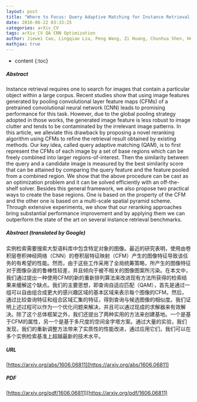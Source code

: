 ```yaml
---
layout: post
title: "Where to Focus: Query Adaptive Matching for Instance Retrieval Using Convolutional Feature Maps"
date: 2016-06-22 03:33:25
categories: arXiv_CV
tags: arXiv_CV QA CNN Optimization
author: Jiewei Cao, Lingqiao Liu, Peng Wang, Zi Huang, Chunhua Shen, Heng Tao Shen
mathjax: true
---
```


* content
{:toc}

##### Abstract
Instance retrieval requires one to search for images that contain a particular object within a large corpus. Recent studies show that using image features generated by pooling convolutional layer feature maps (CFMs) of a pretrained convolutional neural network (CNN) leads to promising performance for this task. However, due to the global pooling strategy adopted in those works, the generated image feature is less robust to image clutter and tends to be contaminated by the irrelevant image patterns. In this article, we alleviate this drawback by proposing a novel reranking algorithm using CFMs to refine the retrieval result obtained by existing methods. Our key idea, called query adaptive matching (QAM), is to first represent the CFMs of each image by a set of base regions which can be freely combined into larger regions-of-interest. Then the similarity between the query and a candidate image is measured by the best similarity score that can be attained by comparing the query feature and the feature pooled from a combined region. We show that the above procedure can be cast as an optimization problem and it can be solved efficiently with an off-the-shelf solver. Besides this general framework, we also propose two practical ways to create the base regions. One is based on the property of the CFM and the other one is based on a multi-scale spatial pyramid scheme. Through extensive experiments, we show that our reranking approaches bring substantial performance improvement and by applying them we can outperform the state of the art on several instance retrieval benchmarks.

##### Abstract (translated by Google)
实例检索需要搜索大型语料库中包含特定对象的图像。最近的研究表明，使用由卷积层卷积神经网络（CNN）的卷积层特征映射（CFM）产生的图像特征导致该任务的有希望的性能。然而，由于这些工作采用了全局统筹策略，所产生的图像特征对于图像杂波的鲁棒性较差，并且倾向于被不相关的图像图案所污染。在本文中，我们通过提出一种使用CFM的新的重新排列算法来改进现有方法所获得的检索结果来缓解这个缺点。我们的主要思想，即查询自适应匹配（QAM），首先是通过一组可以自由组合成更大的感兴趣区域的基本区域来表示每个图像的CFM。然后，通过比较查询特征和组合区域汇集的特征，得到查询与候选图像的相似度。我们证明上述过程可以作为一个优化问题来解决，并且可以通过现成的求解器来有效解决。除了这个总体框架之外，我们还提出了两种实用的方法来创建基地。一个是基于CFM的属性，另一个是基于多尺度的空间金字塔方案。通过大量的实验，我们发现，我们的重新调整方法带来了实质性的性能改进，通过应用它们，我们可以在多个实例检索基准上超越最新的技术水平。

##### URL
[https://arxiv.org/abs/1606.06811](https://arxiv.org/abs/1606.06811)

##### PDF
[https://arxiv.org/pdf/1606.06811](https://arxiv.org/pdf/1606.06811)

